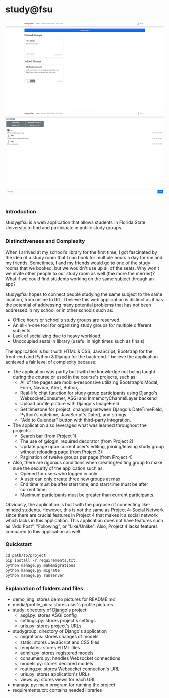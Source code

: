 # study@fsu

![](./demo_img/demo1.png "My Groups")
![](./demo_img/demo2.png "My Chat")

### Introduction
study@fsu is a web application that allows students in Florida State University to find and participate in public study groups.

### Distinctiveness and Complexity
When I arrived at my school's library for the first time, I got fascinated by the idea of a study room that I can book for multiple hours a day for me and my friends. Sometimes, I and my friends would go to one of the study rooms that we booked, but we wouldn't use up all of the seats. Why won't we invite other people to our study room as well (the more the merrier)? What if we could find students working on the same subject through an app?

study@fsu hopes to connect people studying the same subject to the same location, from online to IRL. I believe this web application is distinct as it has the potential of addressing many potential problems that has not been addressed in my school or in other schools such as:
- Office hours or school's study groups are reserved.
- An all-in-one tool for organizing study groups for multiple different subjects.
- Lack of socializing due to heavy workload.
- Unoccupied seats in library (useful in high times such as finals)

The application is built with HTML & CSS, JavaScript, Bootstrap for the front-end and Python & Django for the back-end. I believe the application achieved a fair level of complexity because:
- The application was partly built with the knowledge not being taught during the course or used in the course's projects, such as:
    - All of the pages are mobile-responsive utilizing Bootstrap's Modal, Form, Navbar, Alert, Button,...
    - Real-life chat function for study group participants using Django's WebsocketConsumer, ASGI and InmemoryChannelLayer backend
    - Upload profile picture with Django's ImageField
    - Set timezone for project, changing between Django's DateTimeField, Python's datetime, JavaScript's Date(), and strings.
    - "Add to Calendar" button with third-party integration.
- The application also leveraged what was learned throughout the projects:
    - Search bar (from Project 1)
    - The use of @login_required decorator (from Project 2)
    - Update page upon current user's editing, joining/leaving study group without reloading page (from Project 3)
    - Pagination of twelve groups per page (from Project 4)
- Also, there are rigorous conditions when creating/editing group to make sure the security of the application such as:
    - Opened for users who logged in only
    - A user can only create three new groups at max
    - End time must be after start time, and start time must be after current time.
    - Maximum participants must be greater than current participants.

Obviously, the application is built with the purpose of connecting like-minded students. However, this is not the same as Project 4: Social Network since there are crucial features in Project 4 that makes it a social network which lacks in this application. This application does not have features such as "Add Post", "Following", or "Like/Unlike". Also, Project 4 lacks features compared to this application as well.

### Quickstart
```
cd path/to/project
pip install -r requirements.txt
python manage.py makemigrations
python manage.py migrate
python manage.py runserver
```

### Explanation of folders and files:
- demo_img: stores demo pictures for README.md
- media/profile_pics: stores user's profile pictures
- study: directory of Django's project
    - asgi.py: stores ASGI config
    - settings.py: stores project's settings
    - urls.py: stores project's URLs
- studygroup: directory of Django's application
    - migrations: stores changes of models
    - static: stores JavaScript and CSS files
    - templates: stores HTML files
    - admin.py: stores registered models
    - consumers.py: handles Websocket connections
    - models.py: stores declared models
    - routing.py: stores Websocket connection's URL
    - urls.py: stores application's URLs
    - views.py: stores views for each URL
- manage.py: main program for running the project
- requirements.txt: contains needed libraries
